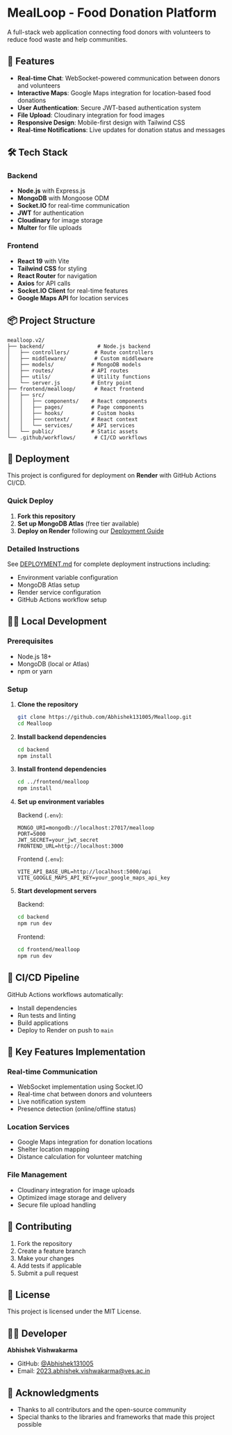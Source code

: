 # MealLoop - Food Donation Platform

A full-stack web application connecting food donors with volunteers to reduce food waste and help communities.

## 🚀 Features

- **Real-time Chat**: WebSocket-powered communication between donors and volunteers
- **Interactive Maps**: Google Maps integration for location-based food donations
- **User Authentication**: Secure JWT-based authentication system
- **File Upload**: Cloudinary integration for food images
- **Responsive Design**: Mobile-first design with Tailwind CSS
- **Real-time Notifications**: Live updates for donation status and messages

## 🛠 Tech Stack

### Backend
- **Node.js** with Express.js
- **MongoDB** with Mongoose ODM
- **Socket.IO** for real-time communication
- **JWT** for authentication
- **Cloudinary** for image storage
- **Multer** for file uploads

### Frontend
- **React 19** with Vite
- **Tailwind CSS** for styling
- **React Router** for navigation
- **Axios** for API calls
- **Socket.IO Client** for real-time features
- **Google Maps API** for location services

## 📦 Project Structure

```
mealloop.v2/
├── backend/                 # Node.js backend
│   ├── controllers/        # Route controllers
│   ├── middleware/         # Custom middleware
│   ├── models/            # MongoDB models
│   ├── routes/            # API routes
│   ├── utils/             # Utility functions
│   └── server.js          # Entry point
├── frontend/mealloop/      # React frontend
│   ├── src/
│   │   ├── components/    # React components
│   │   ├── pages/         # Page components
│   │   ├── hooks/         # Custom hooks
│   │   ├── context/       # React context
│   │   └── services/      # API services
│   └── public/            # Static assets
└── .github/workflows/      # CI/CD workflows
```

## 🚀 Deployment

This project is configured for deployment on **Render** with GitHub Actions CI/CD.

### Quick Deploy

1. **Fork this repository**
2. **Set up MongoDB Atlas** (free tier available)
3. **Deploy on Render** following our [Deployment Guide](./DEPLOYMENT.md)

### Detailed Instructions

See [DEPLOYMENT.md](./DEPLOYMENT.md) for complete deployment instructions including:
- Environment variable configuration
- MongoDB Atlas setup
- Render service configuration
- GitHub Actions workflow setup

## 🏃‍♂️ Local Development

### Prerequisites
- Node.js 18+
- MongoDB (local or Atlas)
- npm or yarn

### Setup

1. **Clone the repository**
   ```bash
   git clone https://github.com/Abhishek131005/Mealloop.git
   cd Mealloop
   ```

2. **Install backend dependencies**
   ```bash
   cd backend
   npm install
   ```

3. **Install frontend dependencies**
   ```bash
   cd ../frontend/mealloop
   npm install
   ```

4. **Set up environment variables**
   
   Backend (`.env`):
   ```
   MONGO_URI=mongodb://localhost:27017/mealloop
   PORT=5000
   JWT_SECRET=your_jwt_secret
   FRONTEND_URL=http://localhost:3000
   ```
   
   Frontend (`.env`):
   ```
   VITE_API_BASE_URL=http://localhost:5000/api
   VITE_GOOGLE_MAPS_API_KEY=your_google_maps_api_key
   ```

5. **Start development servers**
   
   Backend:
   ```bash
   cd backend
   npm run dev
   ```
   
   Frontend:
   ```bash
   cd frontend/mealloop
   npm run dev
   ```

## 🔧 CI/CD Pipeline

GitHub Actions workflows automatically:
- Install dependencies
- Run tests and linting
- Build applications
- Deploy to Render on push to `main`

## 🌟 Key Features Implementation

### Real-time Communication
- WebSocket implementation using Socket.IO
- Real-time chat between donors and volunteers
- Live notification system
- Presence detection (online/offline status)

### Location Services
- Google Maps integration for donation locations
- Shelter location mapping
- Distance calculation for volunteer matching

### File Management
- Cloudinary integration for image uploads
- Optimized image storage and delivery
- Secure file upload handling

## 🤝 Contributing

1. Fork the repository
2. Create a feature branch
3. Make your changes
4. Add tests if applicable
5. Submit a pull request

## 📝 License

This project is licensed under the MIT License.

## 👨‍💻 Developer

**Abhishek Vishwakarma**
- GitHub: [@Abhishek131005](https://github.com/Abhishek131005)
- Email: 2023.abhishek.vishwakarma@ves.ac.in

## 🙏 Acknowledgments

- Thanks to all contributors and the open-source community
- Special thanks to the libraries and frameworks that made this project possible